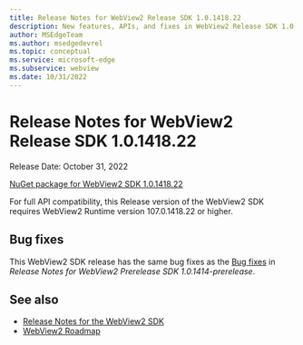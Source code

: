 ```yaml
---
title: Release Notes for WebView2 Release SDK 1.0.1418.22
description: New features, APIs, and fixes in WebView2 Release SDK 1.0.1418.22.
author: MSEdgeTeam
ms.author: msedgedevrel
ms.topic: conceptual
ms.service: microsoft-edge
ms.subservice: webview
ms.date: 10/31/2022
---
```

# Release Notes for WebView2 Release SDK 1.0.1418.22

Release Date: October 31, 2022

[NuGet package for WebView2 SDK 1.0.1418.22](https://www.nuget.org/packages/Microsoft.Web.WebView2/1.0.1418.22)

For full API compatibility, this Release version of the WebView2 SDK requires WebView2 Runtime version 107.0.1418.22 or higher.


<!-- ====================================================================== -->
## Bug fixes

This WebView2 SDK release has the same bug fixes as the [Bug fixes](./1-0-1414-prerelease.md#bug-fixes) in _Release Notes for WebView2 Prerelease SDK 1.0.1414-prerelease_.


<!-- ====================================================================== -->
## See also

* [Release Notes for the WebView2 SDK](./index.md)
* [WebView2 Roadmap](../roadmap.md)
